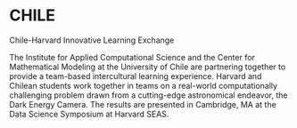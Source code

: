 # CHILE
Chile-Harvard Innovative Learning Exchange

The Institute for Applied Computational Science and the Center for Mathematical Modeling at the University of Chile are partnering together to provide a team-based intercultural learning experience.
Harvard and Chilean students work together in teams on a real-world computationally challenging problem drawn from a cutting-edge astronomical endeavor, the Dark Energy Camera. The results are presented in Cambridge, MA at the Data Science Symposium at Harvard SEAS.
